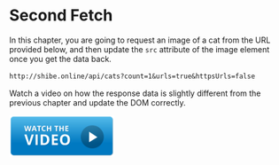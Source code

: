 # Second Fetch

In this chapter, you are going to request an image of a cat from the URL provided below, and then update the `src` attribute of the image element once you get the data back.

```txt
http://shibe.online/api/cats?count=1&urls=true&httpsUrls=false
```

Watch a video on how the response data is slightly different from the previous chapter and update the DOM correctly.

[<img src="../../book-0-installations/chapters/images/video-play-icon.gif" height="75rem" />](https://watch.screencastify.com/v/dzl9KfWlwqC39eiMYqG5)